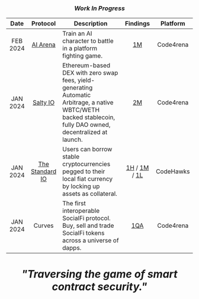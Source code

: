 
<h3 align="center"><i>Work In Progress</i></h3>

<div align="center">
  
| Date | Protocol | Description | Findings | Platform |
| :---: | :---: |---| :---: | :---: |
| FEB 2024 | [AI Arena](https://twitter.com/aiarena_) | Train an AI character to battle in a platform fighting game. | [1M](https://code4rena.com/@0xGreyWolf) | Code4rena
| JAN 2024 | [Salty IO](https://twitter.com/salty_io) | Ethereum-based DEX with zero swap fees, yield-generating Automatic Arbitrage, a native WBTC/WETH backed stablecoin, fully DAO owned, decentralized at launch. | [2M](https://code4rena.com/@0xGreyWolf) | Code4rena
| JAN 2024 | [The Standard IO](https://twitter.com/thestandard_io) | Users can borrow stable cryptocurrencies pegged to their local fiat currency by locking up assets as collateral. | [1H](https://www.codehawks.com/submissions/clql6lvyu0001mnje1xpqcuvl/1103) / [1M](https://www.codehawks.com/submissions/clql6lvyu0001mnje1xpqcuvl/983) / [1L](https://www.codehawks.com/submissions/clql6lvyu0001mnje1xpqcuvl/1121) | CodeHawks
| JAN 2024 | Curves | The first interoperable SocialFi protocol. Buy, sell and trade SocialFi tokens across a universe of dapps. | [1QA](https://code4rena.com/@0xGreyWolf) | Code4rena 

<div>


<h1 align="center"><i>"Traversing the game of smart contract security."</i></h1>
